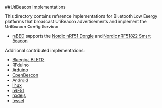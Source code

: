 ##UriBeacon Implementations

This directory contains reference implementations for  Bluetooth Low Energy
platforms that broadcast UriBeacon advertisements and implement the UriBeacon Config Service:

* [mBED](mbed) supports the [Nordic nRF51 Dongle](http://developer.mbed.org/platforms/Nordic-nRF51-Dongle/) and [Nordic nRF51822 Smart Beacon](https://www.nordicsemi.com/eng/Products/Bluetooth-Smart-Bluetooth-low-energy/nRF51822-Bluetooth-Smart-Beacon-Kit)

Additional contributed implementations:

* [Bluegiga BLE113](BLE113)
* [RFduino](RFduino)
* [Arduino](Arduino)
* [OpenBeacon](OpenBeacon)
* [Android](Android)
* [linux](linux)
* [nRF51](nRF51)
* [nodejs](nodejs)
* [tessel](tessel)
